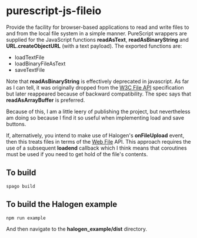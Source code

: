 purescript-js-fileio
====================

Provide the facility for browser-based applications to read and write files to and from the local file system in a simple manner. PureScript wrappers are supplied for the JavaScript functions __readAsText__, __readAsBinaryString__ and __URL.createObjectURL__ (with a text payload). The exported functions are:

*  loadTextFile
*  loadBinaryFileAsText
*  saveTextFile

Note that __readAsBinaryString__ is effectively deprecated in javascript. As far as I can tell, it was originally dropped from the [W3C File API](https://www.w3.org/TR/FileAPI/) specification but later reappeared because of backward compatibility.  The spec says that __readAsArrayBuffer__ is preferred.

Because of this, I am a little leery of publishing the project, but nevertheless am doing so because I find it so useful when implementing load and save buttons.

If, alternatively, you intend to make use of Halogen's __onFileUpload__ event, then this treats files in terms of the [Web File](https://pursuit.purescript.org/packages/purescript-web-file/2.3.0/docs/Web.File.File#t:File) API. This approach requires the use of a subsequent __loadend__ callback which I think means that coroutines must be used if you need to get hold of the file's contents.


## To build

    spago build

## To build the Halogen example

    npm run example


And then navigate to the __halogen_example/dist__ directory.
